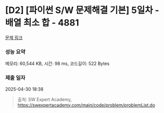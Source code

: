 # [D2] [파이썬 S/W 문제해결 기본] 5일차 - 배열 최소 합 - 4881 

[문제 링크](https://swexpertacademy.com/main/code/problem/problemDetail.do?contestProbId=AWTQh00qQs0DFAVT) 

### 성능 요약

메모리: 60,544 KB, 시간: 98 ms, 코드길이: 522 Bytes

### 제출 일자

2025-04-30 18:38



> 출처: SW Expert Academy, https://swexpertacademy.com/main/code/problem/problemList.do